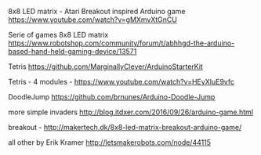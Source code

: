 8x8 LED matrix - Atari Breakout inspired Arduino game
https://www.youtube.com/watch?v=gMXmvXtGnCU


Serie of games 8x8 LED matrix
https://www.robotshop.com/community/forum/t/abhhgd-the-arduino-based-hand-held-gaming-device/13571

Tetris  https://github.com/MarginallyClever/ArduinoStarterKit

Tetris - 4 modules - https://www.youtube.com/watch?v=HEyXIuE9vfc 

DoodleJump  https://github.com/brnunes/Arduino-Doodle-Jump 

more simple invaders http://blog.itdxer.com/2016/09/26/arduino-game.html

breakout - http://makertech.dk/8x8-led-matrix-breakout-arduino-game/

all other by Erik Kramer  http://letsmakerobots.com/node/44115
